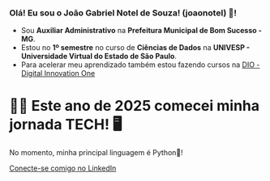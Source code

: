 ### Olá! Eu sou o João Gabriel Notel de Souza! (joaonotel) 👋!

* Sou **Auxiliar Administrativo** na **Prefeitura Municipal de Bom Sucesso - MG**.
* Estou no **1º semestre** no curso de **Ciências de Dados** na **UNIVESP - Universidade Virtual do Estado de São Paulo**.
* Para acelerar meu aprendizado também estou fazendo cursos na [DIO - Digital Innovation One](https://www.dio.me/)

# 👨‍💻 Este ano de 2025 comecei minha jornada TECH! 🖥️

No momento, minha principal linguagem é Python🐍!

[Conecte-se comigo no LinkedIn](www.linkedin.com/in/joao-notel)
